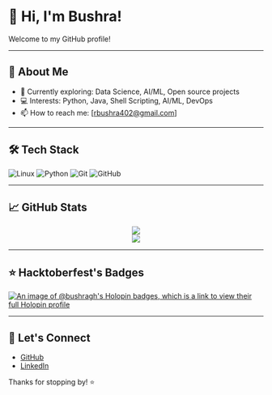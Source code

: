 # 👋 Hi, I'm Bushra!

Welcome to my GitHub profile!  

---

## 🚀 About Me

- 🌱 Currently exploring: Data Science, AI/ML, Open source projects
- 💻 Interests: Python, Java, Shell Scripting, AI/ML, DevOps
- 📫 How to reach me: [rbushra402@gmail.com]

---

## 🛠️ Tech Stack

![Linux](https://img.shields.io/badge/Linux-FCC624?style=flat&logo=linux&logoColor=black)
![Python](https://img.shields.io/badge/Python-3776AB?style=flat&logo=python&logoColor=white)
![Git](https://img.shields.io/badge/Git-F05032?style=flat&logo=git&logoColor=white)
![GitHub](https://img.shields.io/badge/GitHub-181717?style=flat&logo=github&logoColor=white)

---

## 📈 GitHub Stats

<p align="center">
  <img align="center" src="https://github-readme-stats.vercel.app/api?username=Bushra-gh&show_icons=true&show=prs_merged,prs_merged_percentage&locale=en&theme=github_dark"/>
<br />
  <img src="https://github-readme-streak-stats.herokuapp.com/?user=Bushra-gh&theme=github-dark" />
</p>

---

## ⭐️ Hacktoberfest's Badges

[![An image of @bushragh's Holopin badges, which is a link to view their full Holopin profile](https://holopin.me/bushragh)](https://holopin.io/@bushragh)


---

## 📢 Let's Connect

- [GitHub](https://github.com/Bushra-gh)
- [LinkedIn](https://www.linkedin.com/in/bushra-rahman-495aaa345/)

Thanks for stopping by! ⭐


